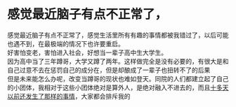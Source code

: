 感觉最近脑子有点不正常了，
==================

感觉最近脑子有点不正常了，感觉生活里所有有趣的事情都被我错过了，以后可能也遇不到，在最极端的情况下也许要重启。<br>
好害怕变老，害怕进入社会，好想当一辈子高中生大学生。<br>
因为高中当了三年蹲哥，大学又蹲了两年。这样做完全是没有必要的，有很大是和自己过意不去在惩罚自己的成分在，但是却酿成了一辈子也扭转不了的后果<br>
但是未来能怎么办呢，改变当蹲哥的现状也难如登天。同院的人们都建立起了自己的小团体，我相对于这些小团体绝对是算外人，是绝对融入不进去的，而且[十多天以前还发生了那样的事情](assassin.md)，大家都会排斥我的